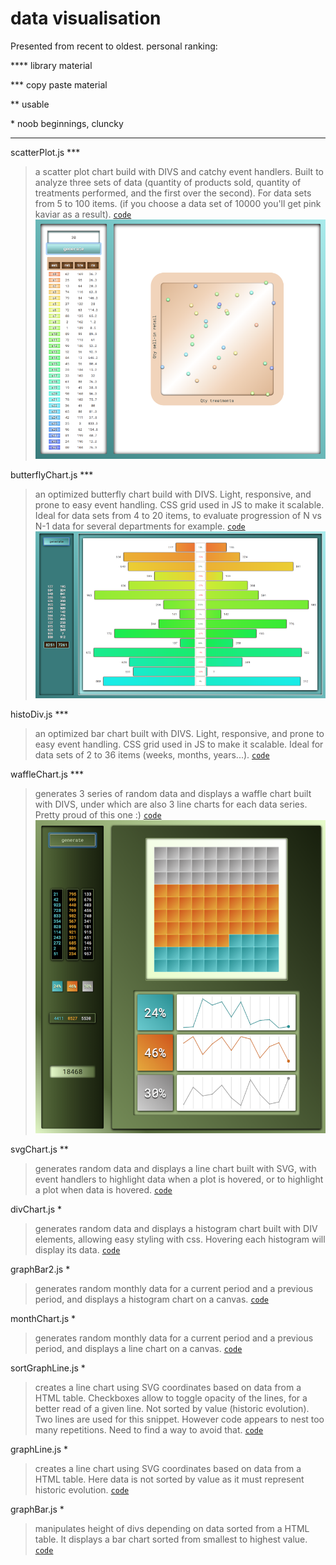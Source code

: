 # data visualisation
Presented from recent to oldest.
personal ranking:

**** library material

*** copy paste material

**  usable

\*   noob beginnings, cluncky

<hr/>

scatterPlot.js ***
> a scatter plot chart build with DIVS and catchy event handlers. Built to analyze three sets of data (quantity of products sold, quantity of treatments performed, and the first over the second). For data sets from 5 to 100 items. (if you choose a data set of 10000 you'll get pink kaviar as a result).
<code>[code](https://github.com/graphieros/data-visualisation/blob/master/js/scatterPlot.js)</code>
![screenShot](https://github.com/graphieros/data-visualisation/blob/master/pics/ScatterPlot.png)

butterflyChart.js ***
> an optimized butterfly chart build with DIVS. Light, responsive, and prone to easy event handling. CSS grid used in JS to make it scalable. Ideal for data sets from 4 to 20 items, to evaluate progression of N vs N-1 data for several departments for example.
<code>[code](https://github.com/graphieros/data-visualisation/blob/master/js/butterflyChart.js)</code>
![screenShot](https://github.com/graphieros/data-visualisation/blob/master/pics/butterflyChart.png)

histoDiv.js ***
> an optimized bar chart built with DIVS. Light, responsive, and prone to easy event handling. CSS grid used in JS to make it scalable. Ideal for data sets of 2 to 36 items (weeks, months, years...).
<code>[code](https://github.com/graphieros/data-visualisation/blob/master/js/histoDiv.js)</code>

waffleChart.js ***
> generates 3 series of random data and displays a waffle chart built with DIVS, under which are also 3 line charts for each data series. Pretty proud of this one :)
<code>[code](https://github.com/graphieros/data-visualisation/blob/master/js/waffleChart.js)</code>
![screenShot](https://github.com/graphieros/data-visualisation/blob/master/pics/waffleChart.png)

svgChart.js **
> generates random data and displays a line chart built with SVG, with event handlers to highlight data when a plot is hovered, or to highlight a plot when data is hovered.
<code>[code](https://github.com/graphieros/data-visualisation/blob/master/js/svgChart.js)</code>

divChart.js *
> generates random data and displays a histogram chart built with DIV elements, allowing easy styling with css. Hovering each histogram will display its data.
<code>[code](https://github.com/graphieros/data-visualisation/blob/master/js/divChart.js)</code>

graphBar2.js *
> generates random monthly data for a current period and a previous period, and displays a histogram chart on a canvas.
<code>[code](https://github.com/graphieros/data-visualisation/blob/master/js/graphBar2.js)</code>

monthChart.js *
> generates random monthly data for a current period and a previous period, and displays a line chart on a canvas.
<code>[code](https://github.com/graphieros/data-visualisation/blob/master/js/monthChart.js)</code>

sortGraphLine.js *
> creates a line chart using SVG coordinates based on data from a HTML table. Checkboxes allow to toggle opacity of the lines, for a better read of a given line. Not sorted by value (historic evolution). Two lines are used for this snippet. However code appears to nest too many repetitions. Need to find a way to avoid that.
<code>[code](https://github.com/graphieros/data-visualisation/blob/master/js/sortGraphLine.js)</code>

graphLine.js *
> creates a line chart using SVG coordinates based on data from a HTML table. Here data is not sorted by value as it must represent historic evolution.
<code>[code](https://github.com/graphieros/data-visualisation/blob/master/js/graphLine.js)</code>

graphBar.js *
> manipulates height of divs depending on data sorted from a HTML table. It displays a bar chart sorted from smallest to highest value.
<code>[code](https://github.com/graphieros/data-visualisation/blob/master/js/graphBar.js)</code>
